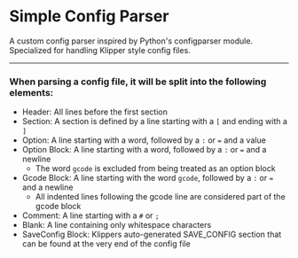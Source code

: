 # Simple Config Parser

A custom config parser inspired by Python's configparser module.
Specialized for handling Klipper style config files.

---

### When parsing a config file, it will be split into the following elements:
- Header: All lines before the first section
- Section: A section is defined by a line starting with a `[` and ending with a `]`
- Option: A line starting with a word, followed by a `:` or `=` and a value
- Option Block: A line starting with a word, followed by a `:` or `=` and a newline
  - The word `gcode` is excluded from being treated as an option block
- Gcode Block: A line starting with the word `gcode`, followed by a `:` or `=` and a newline
  - All indented lines following the gcode line are considered part of the gcode block
- Comment: A line starting with a `#` or `;`
- Blank: A line containing only whitespace characters
- SaveConfig Block: Klippers auto-generated SAVE_CONFIG section that can be found at the very end of the config file

